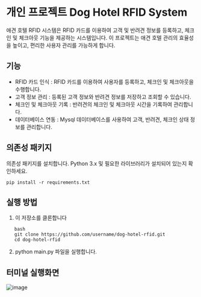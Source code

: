 


# 개인 프로젝트 Dog Hotel RFID System

애견 호텔 RFID 시스템은 RFID 카드를 이용하여 고객 및 반려견 정보를 등록하고, 체크인 및 체크아웃 기능을 제공하는 시스템입니다. 
이 프로젝트는 애견 호텔 관리의 효율성을 높이고, 편리한 사용자 관리를 가능하게 합니다.


## 기능
- RFID 카드 인식 : RFID 카드를 이용하여 사용자를 등록하고, 체크인 및 체크아웃을 수행합니다.
- 고객 정보 관리 : 등록된 고객 정보와 반려견 정보를 저장하고 조회할 수 있습니다.
- 체크인 및 체크아웃 기록 : 반려견의 체크인 및 체크아웃 시간을 기록하여 관리합니다.
- 데이터베이스 연동 : Mysql 데이터베이스를 사용하여 고객, 반려견, 체크인 상태 정보를 관리합니다.

## 의존성 패키지

의존성 패키지를 설치합니다. Python 3.x 및 필요한 라이브러리가 설치되어 있는지 확인하세요.
```
pip install -r requirements.txt
```

## 실행 방법
1. 이 저장소를 클론합니다
```   
   bash
   git clone https://github.com/username/dog-hotel-rfid.git
   cd dog-hotel-rfid
```

 2. python main.py 파일을 실행합니다.

## 터미널 실행화면


![image](https://github.com/user-attachments/assets/df421cd2-f6a1-4f3e-91db-adffefa4b77f)

